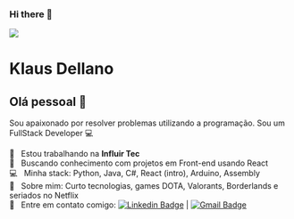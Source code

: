 ### Hi there 👋

<img width="auto" src="https://www.cpqd.com.br/wp-content/uploads/2019/04/banner-IA.jpg">


# Klaus Dellano

## Olá pessoal 👋
Sou apaixonado por resolver problemas utilizando a programação.
Sou um FullStack Developer :computer:

 :rocket:  &nbsp; Estou trabalhando na **Influir Tec**
 <br/> :purple_heart: &nbsp; Buscando conhecimento com projetos em Front-end usando React
 <br/> :computer: &nbsp; Minha stack: Python, Java, C#, React (intro), Arduino, Assembly
 <br/> 💬  &nbsp; Sobre mim: Curto tecnologias, games DOTA, Valorants, Borderlands e seriados no Netflix
 <br/> :email: &nbsp; Entre em contato comigo: [![Linkedin Badge](https://img.shields.io/badge/LinkedIn-klaus--dellano-blue)](https://www.linkedin.com/in/klaus-dellano/) 
| 
[![Gmail Badge](https://img.shields.io/badge/-klaus.dd.sa@gmail.com-c14438?style=flat-square&logo=Gmail&logoColor=white&link=mailto:klaus.dd.sa@gmail.com)](mailto:klaus.dd.sa@gmail.com)
